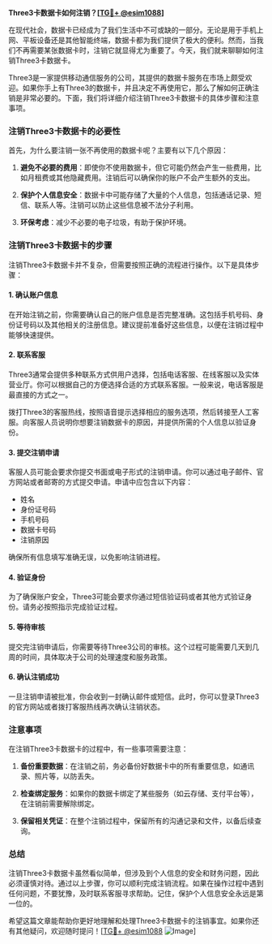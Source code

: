 **Three3卡数据卡如何注销？[[TG💪+ @esim1088](https://t.me/s/esim1088)]**

在现代社会，数据卡已经成为了我们生活中不可或缺的一部分。无论是用于手机上网、平板设备还是其他智能终端，数据卡都为我们提供了极大的便利。然而，当我们不再需要某张数据卡时，注销它就显得尤为重要了。今天，我们就来聊聊如何注销Three3卡数据卡。

Three3是一家提供移动通信服务的公司，其提供的数据卡服务在市场上颇受欢迎。如果你手上有Three3的数据卡，并且决定不再使用它，那么了解如何正确注销是非常必要的。下面，我们将详细介绍注销Three3卡数据卡的具体步骤和注意事项。

### 注销Three3卡数据卡的必要性

首先，为什么要注销一张不再使用的数据卡呢？主要有以下几个原因：

1. **避免不必要的费用**：即使你不使用数据卡，但它可能仍然会产生一些费用，比如月租费或其他隐藏费用。注销后可以确保你的账户不会产生额外的支出。
   
2. **保护个人信息安全**：数据卡中可能存储了大量的个人信息，包括通话记录、短信、联系人等。注销可以防止这些信息被不法分子利用。

3. **环保考虑**：减少不必要的电子垃圾，有助于保护环境。

### 注销Three3卡数据卡的步骤

注销Three3卡数据卡并不复杂，但需要按照正确的流程进行操作。以下是具体步骤：

#### 1. 确认账户信息

在开始注销之前，你需要确认自己的账户信息是否完整准确。这包括手机号码、身份证号码以及其他相关的注册信息。建议提前准备好这些信息，以便在注销过程中能够快速提供。

#### 2. 联系客服

Three3通常会提供多种联系方式供用户选择，包括电话客服、在线客服以及实体营业厅。你可以根据自己的方便选择合适的方式联系客服。一般来说，电话客服是最直接的方式之一。

拨打Three3的客服热线，按照语音提示选择相应的服务选项，然后转接至人工客服。向客服人员说明你想要注销数据卡的原因，并提供所需的个人信息以验证身份。

#### 3. 提交注销申请

客服人员可能会要求你提交书面或电子形式的注销申请。你可以通过电子邮件、官方网站或者邮寄的方式提交申请。申请中应包含以下内容：

- 姓名
- 身份证号码
- 手机号码
- 数据卡号码
- 注销原因

确保所有信息填写准确无误，以免影响注销进程。

#### 4. 验证身份

为了确保账户安全，Three3可能会要求你通过短信验证码或者其他方式验证身份。请务必按照指示完成验证过程。

#### 5. 等待审核

提交完注销申请后，你需要等待Three3公司的审核。这个过程可能需要几天到几周的时间，具体取决于公司的处理速度和服务政策。

#### 6. 确认注销成功

一旦注销申请被批准，你会收到一封确认邮件或短信。此时，你可以登录Three3的官方网站或者拨打客服热线再次确认注销状态。

### 注意事项

在注销Three3卡数据卡的过程中，有一些事项需要注意：

1. **备份重要数据**：在注销之前，务必备份好数据卡中的所有重要信息，如通讯录、照片等，以防丢失。

2. **检查绑定服务**：如果你的数据卡绑定了某些服务（如云存储、支付平台等），在注销前需要解除绑定。

3. **保留相关凭证**：在整个注销过程中，保留所有的沟通记录和文件，以备后续查询。

### 总结

注销Three3卡数据卡虽然看似简单，但涉及到个人信息的安全和财务问题，因此必须谨慎对待。通过以上步骤，你可以顺利完成注销流程。如果在操作过程中遇到任何问题，不要犹豫，及时联系客服寻求帮助。记住，保护个人信息安全永远是第一位的。

希望这篇文章能帮助你更好地理解和处理Three3卡数据卡的注销事宜。如果你还有其他疑问，欢迎随时提问！[[TG💪+ @esim1088](https://t.me/s/esim1088) ![Image](https://i.postimg.cc/4NQfJmqS/Snipaste-2025-05-13-00-14-12.png)]